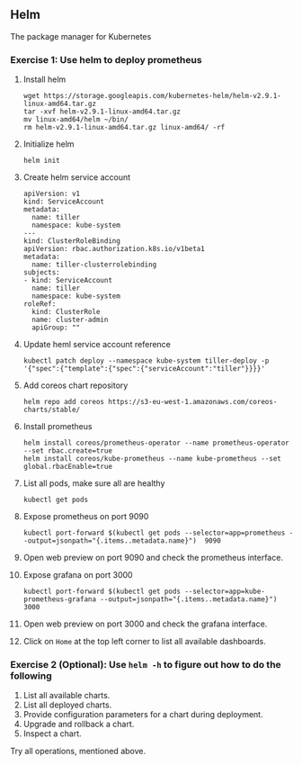 ## Helm

The package manager for Kubernetes

### Exercise 1: Use helm to deploy prometheus

1. Install helm
    ```
    wget https://storage.googleapis.com/kubernetes-helm/helm-v2.9.1-linux-amd64.tar.gz
    tar -xvf helm-v2.9.1-linux-amd64.tar.gz
    mv linux-amd64/helm ~/bin/
    rm helm-v2.9.1-linux-amd64.tar.gz linux-amd64/ -rf
    ```

1. Initialize helm
    ```
    helm init
    ```  
1. Create helm service account
    ```
    apiVersion: v1
    kind: ServiceAccount
    metadata:
      name: tiller
      namespace: kube-system
    ---
    kind: ClusterRoleBinding
    apiVersion: rbac.authorization.k8s.io/v1beta1
    metadata:
      name: tiller-clusterrolebinding
    subjects:
    - kind: ServiceAccount
      name: tiller
      namespace: kube-system
    roleRef:
      kind: ClusterRole
      name: cluster-admin
      apiGroup: ""
    ```

1. Update heml service account reference
    ```
    kubectl patch deploy --namespace kube-system tiller-deploy -p '{"spec":{"template":{"spec":{"serviceAccount":"tiller"}}}}'
    ```

1. Add coreos chart repository
    ```
    helm repo add coreos https://s3-eu-west-1.amazonaws.com/coreos-charts/stable/
    ```

1. Install prometheus
    ```
    helm install coreos/prometheus-operator --name prometheus-operator --set rbac.create=true
    helm install coreos/kube-prometheus --name kube-prometheus --set global.rbacEnable=true 
    ```

1. List all pods, make sure all are healthy
    ```
    kubectl get pods
    ```
1. Expose prometheus on port 9090
    ```
    kubectl port-forward $(kubectl get pods --selector=app=prometheus --output=jsonpath="{.items..metadata.name}")  9090
    ```

1. Open web preview on port 9090 and check the prometheus interface.

1. Expose grafana on port 3000
    ```
    kubectl port-forward $(kubectl get pods --selector=app=kube-prometheus-grafana --output=jsonpath="{.items..metadata.name}")  3000
    ```

1. Open web preview on port 3000 and check the grafana interface.

1. Click on `Home` at the top left corner to list all available dashboards.


### Exercise 2 (Optional): Use `helm -h` to figure out how to do the following

1. List all available charts.
1. List all deployed charts.
1. Provide configuration parameters for a chart during deployment.
1. Upgrade and rollback a chart.
1. Inspect a chart.

Try all operations, mentioned above.
